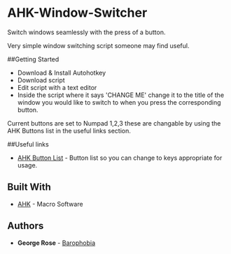 # AHK-Window-Switcher
Switch windows seamlessly with the press of a button.

Very simple window switching script someone may find useful.

##Getting Started
* Download & Install Autohotkey
* Download script
* Edit script with a text editor
* Inside the script where it says 'CHANGE ME' change it to the title of the window you would like to switch to when you press the corresponding button.

Current buttons are set to Numpad 1,2,3 these are changable by using the AHK Buttons list in the useful links section.

##Useful links

* [AHK Button List](https://autohotkey.com/docs/KeyList.htm) - Button list so you can change to keys appropriate for usage.

## Built With

* [AHK](https://www.autohotkey.com/) - Macro Software

## Authors

* **George Rose** - [Barophobia](https://github.com/Barophobia)